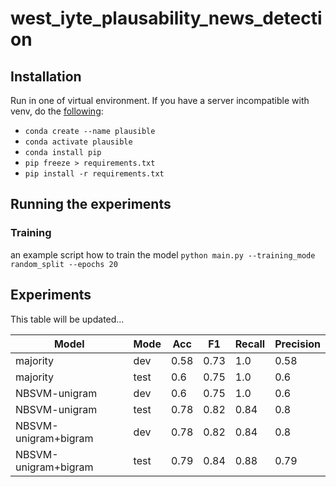 # west_iyte_plausability_news_detection

## Installation
Run in one of virtual environment. If you have a server incompatible with venv, do the [following](https://stackoverflow.com/questions/50777849/from-conda-create-requirements-txt-for-pip3):

- `conda create --name plausible`
- `conda activate plausible`
- `conda install pip`
- `pip freeze > requirements.txt`
- `pip install -r requirements.txt`

## Running the experiments

### Training

an example script how to train the model `python main.py --training_mode random_split --epochs 20`


## Experiments

This table will be updated...

Model | Mode | Acc | F1 | Recall | Precision
| --- | --- | --- | --- | --- | --- |
majority | dev | 0.58 | 0.73 | 1.0 | 0.58
majority | test | 0.6 | 0.75 | 1.0 | 0.6
NBSVM-unigram | dev | 0.6 | 0.75 | 1.0 | 0.6
NBSVM-unigram | test | 0.78 | 0.82 | 0.84 | 0.8
NBSVM-unigram+bigram | dev | 0.78 | 0.82 | 0.84 | 0.8
NBSVM-unigram+bigram | test | 0.79 | 0.84 | 0.88 | 0.79

